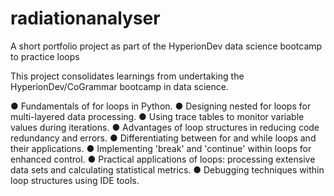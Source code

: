 # radiationanalyser
A short portfolio project as part of the HyperionDev data science bootcamp to practice loops

This project consolidates learnings from undertaking the HyperionDev/CoGrammar bootcamp in data science.

● Fundamentals of for loops in Python.
● Designing nested for loops for multi-layered data processing.
● Using trace tables to monitor variable values during iterations.
● Advantages of loop structures in reducing code redundancy and errors.
● Differentiating between for and while loops and their applications.
● Implementing 'break' and 'continue' within loops for enhanced control.
● Practical applications of loops: processing extensive data sets and
calculating statistical metrics.
● Debugging techniques within loop structures using IDE tools.
